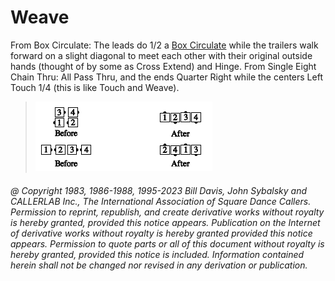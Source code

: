 
# Weave

From Box Circulate: The leads do 1/2 a [Box Circulate](../b1/circulate.md) while
the trailers walk forward on a slight diagonal to meet each other with their original
outside hands (thought of by some as Cross Extend) and Hinge. From
Single Eight Chain Thru: All Pass Thru, and the ends Quarter Right while
the centers Left Touch 1/4 (this is like Touch and Weave).

> 
> ![alt](anything_and_weave.png)
>

###### @ Copyright 1983, 1986-1988, 1995-2023 Bill Davis, John Sybalsky and CALLERLAB Inc., The International Association of Square Dance Callers. Permission to reprint, republish, and create derivative works without royalty is hereby granted, provided this notice appears. Publication on the Internet of derivative works without royalty is hereby granted provided this notice appears. Permission to quote parts or all of this document without royalty is hereby granted, provided this notice is included. Information contained herein shall not be changed nor revised in any derivation or publication.
